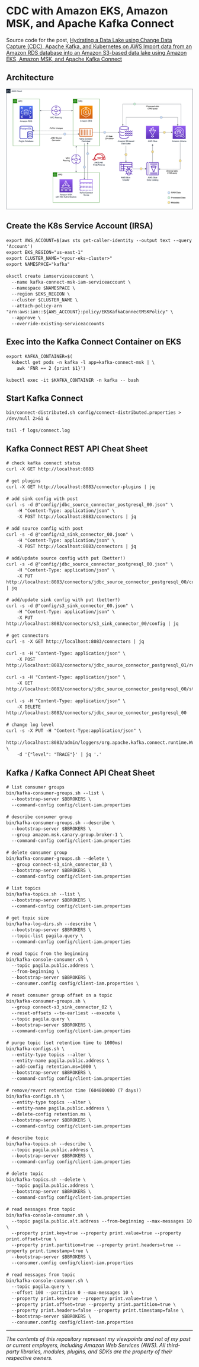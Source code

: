 # CDC with Amazon EKS, Amazon MSK, and Apache Kafka Connect

Source code for the
post, [Hydrating a Data Lake using Change Data Capture (CDC), Apache Kafka, and Kubernetes on AWS Import data from an Amazon RDS database into an Amazon S3-based data lake using Amazon EKS, Amazon MSK, and Apache Kafka Connect](https://itnext.io/hydrating-a-data-lake-using-query-based-cdc-with-apache-kafka-connect-and-kubernetes-on-aws-cd4725b58c2e)

## Architecture

![Architecture](diagrams/architecture.png)

## Create the K8s Service Account (IRSA)

```shell
export AWS_ACCOUNT=$(aws sts get-caller-identity --output text --query 'Account')
export EKS_REGION="us-east-1"
export CLUSTER_NAME="<your-eks-cluster>"
export NAMESPACE="kafka"

eksctl create iamserviceaccount \
  --name kafka-connect-msk-iam-serviceaccount \
  --namespace $NAMESPACE \
  --region $EKS_REGION \
  --cluster $CLUSTER_NAME \
  --attach-policy-arn "arn:aws:iam::${AWS_ACCOUNT}:policy/EKSKafkaConnectMSKPolicy" \
  --approve \
  --override-existing-serviceaccounts
```

## Exec into the Kafka Connect Container on EKS

```shell
export KAFKA_CONTAINER=$(
  kubectl get pods -n kafka -l app=kafka-connect-msk | \
    awk 'FNR == 2 {print $1}')

kubectl exec -it $KAFKA_CONTAINER -n kafka -- bash
```

## Start Kafka Connect

```shell
bin/connect-distributed.sh config/connect-distributed.properties > /dev/null 2>&1 &

tail -f logs/connect.log
```

## Kafka Connect REST API Cheat Sheet

```shell
# check kafka connect status
curl -X GET http://localhost:8083

# get plugins
curl -X GET http://localhost:8083/connector-plugins | jq

# add sink config with post
curl -s -d @"config/jdbc_source_connector_postgresql_00.json" \
    -H "Content-Type: application/json" \
    -X POST http://localhost:8083/connectors | jq

# add source config with post
curl -s -d @"config/s3_sink_connector_00.json" \
    -H "Content-Type: application/json" \
    -X POST http://localhost:8083/connectors | jq

# add/update source config with put (better!)
curl -s -d @"config/jdbc_source_connector_postgresql_00.json" \
    -H "Content-Type: application/json" \
    -X PUT http://localhost:8083/connectors/jdbc_source_connector_postgresql_00/config | jq

# add/update sink config with put (better!)
curl -s -d @"config/s3_sink_connector_00.json" \
    -H "Content-Type: application/json" \
    -X PUT http://localhost:8083/connectors/s3_sink_connector_00/config | jq

# get connectors
curl -s -X GET http://localhost:8083/connectors | jq

curl -s -H "Content-Type: application/json" \
    -X POST http://localhost:8083/connectors/jdbc_source_connector_postgresql_01/restart

curl -s -H "Content-Type: application/json" \
    -X GET http://localhost:8083/connectors/jdbc_source_connector_postgresql_00/status

curl -s -H "Content-Type: application/json" \
    -X DELETE http://localhost:8083/connectors/jdbc_source_connector_postgresql_00

# change log level
curl -s -X PUT -H "Content-Type:application/json" \
    http://localhost:8083/admin/loggers/org.apache.kafka.connect.runtime.WorkerSourceTask \
    -d '{"level": "TRACE"}' | jq '.'
```

## Kafka / Kafka Connect API Cheat Sheet

```shell
# list consumer groups
bin/kafka-consumer-groups.sh --list \
  --bootstrap-server $BBROKERS \
  --command-config config/client-iam.properties

# describe consumer group
bin/kafka-consumer-groups.sh --describe \
  --bootstrap-server $BBROKERS \
  --group amazon.msk.canary.group.broker-1 \
  --command-config config/client-iam.properties

# delete consumer group
bin/kafka-consumer-groups.sh --delete \
  --group connect-s3_sink_connector_03 \
  --bootstrap-server $BBROKERS \
  --command-config config/client-iam.properties

# list topics
bin/kafka-topics.sh --list \
  --bootstrap-server $BBROKERS \
  --command-config config/client-iam.properties

# get topic size
bin/kafka-log-dirs.sh --describe \
  --bootstrap-server $BBROKERS \
  --topic-list pagila.query \
  --command-config config/client-iam.properties

# read topic from the beginning
bin/kafka-console-consumer.sh \
  --topic pagila.public.address \
  --from-beginning \
  --bootstrap-server $BBROKERS \
  --consumer.config config/client-iam.properties \

# reset consumer group offset on a topic
bin/kafka-consumer-groups.sh \
  --group connect-s3_sink_connector_02 \
  --reset-offsets --to-earliest --execute \
  --topic pagila.query \
  --bootstrap-server $BBROKERS \
  --command-config config/client-iam.properties

# purge topic (set retention time to 1000ms)
bin/kafka-configs.sh \
  --entity-type topics --alter \
  --entity-name pagila.public.address \
  --add-config retention.ms=1000 \
  --bootstrap-server $BBROKERS \
  --command-config config/client-iam.properties

# remove/revert retention time (604800000 (7 days))
bin/kafka-configs.sh \
  --entity-type topics --alter \
  --entity-name pagila.public.address \
  --delete-config retention.ms \
  --bootstrap-server $BBROKERS \
  --command-config config/client-iam.properties

# describe topic
bin/kafka-topics.sh --describe \
  --topic pagila.public.address \
  --bootstrap-server $BBROKERS \
  --command-config config/client-iam.properties

# delete topic
bin/kafka-topics.sh --delete \
  --topic pagila.public.address \
  --bootstrap-server $BBROKERS \
  --command-config config/client-iam.properties

# read messages from topic
bin/kafka-console-consumer.sh \
  --topic pagila.public.alt.address --from-beginning --max-messages 10 \
  --property print.key=true --property print.value=true --property print.offset=true \
  --property print.partition=true --property print.headers=true --property print.timestamp=true \
  --bootstrap-server $BBROKERS \
  --consumer.config config/client-iam.properties

# read messages from topic
bin/kafka-console-consumer.sh \
  --topic pagila.query \
  --offset 100 --partition 0 --max-messages 10 \
  --property print.key=true --property print.value=true \
  --property print.offset=true --property print.partition=true \
  --property print.headers=false --property print.timestamp=false \
  --bootstrap-server $BBROKERS \
  --consumer.config config/client-iam.properties
```

---

<i>The contents of this repository represent my viewpoints and not of my past or current employers, including Amazon Web
Services (AWS). All third-party libraries, modules, plugins, and SDKs are the property of their respective owners.</i>
